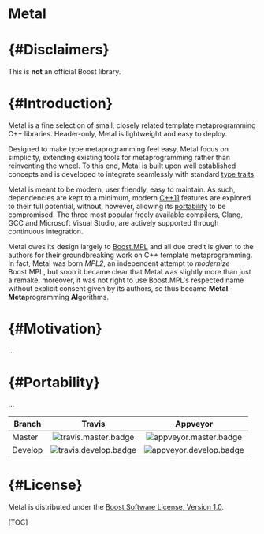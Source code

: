 # Metal

# {#Disclaimers}

This is **not** an official Boost library.

# {#Introduction}

Metal is a fine selection of small, closely related template metaprogramming 
C++ libraries. Header-only, Metal is lightweight and easy to deploy.

Designed to make type metaprogramming feel easy, Metal focus on simplicity, 
extending existing tools for metaprogramming rather than reinventing the wheel. 
To this end, Metal is built upon well established concepts and is developed to 
integrate seamlessly with standard [type traits]. 

Metal is meant to be modern, user friendly, easy to maintain. As 
such, dependencies are kept to a minimum, modern [C++11] features are explored 
to their full potential, without, however, allowing its 
[portability](#portability) to be compromised. The three most popular freely 
available compilers, Clang, GCC and Microsoft Visual Studio, are actively 
supported through continuous integration.

Metal owes its design largely to [Boost.MPL] and all due credit is given to the 
authors for their groundbreaking work on C++ template metaprogramming. In fact, 
Metal was born *MPL2*, an independent attempt to *modernize* Boost.MPL, but 
soon it became clear that Metal was slightly more than just a remake, moreover, 
it was not right to use Boost.MPL's respected name without explicit consent 
given by its authors, so thus became **Metal** - <b>Meta</b>programming 
<b>Al</b>gorithms.

# {#Motivation}

...


# {#Portability}

...

| Branch  | Travis                  | Appveyor                  |
| ------- |:-----------------------:|:-------------------------:|
| Master  | ![travis.master.badge]  | ![appveyor.master.badge]  |
| Develop | ![travis.develop.badge] | ![appveyor.develop.badge] |


# {#License}

Metal is distributed under the 
[Boost Software License, Version 1.0][boost.license].

[TOC]

[C++11]:                    http://en.wikipedia.org/wiki/C%2B%2B11
[type traits]:              http://en.cppreference.com/w/cpp/header/type_traits


[Travis]:                   https://travis-ci.org/brunocodutra/metal
[travis.master.badge]:      https://travis-ci.org/brunocodutra/metal.svg?branch=master
[travis.develop.badge]:     https://travis-ci.org/brunocodutra/metal.svg?branch=develop

[Appveyor]:                 https://ci.appveyor.com/project/brunocodutra/metal
[appveyor.master.badge]:    https://ci.appveyor.com/api/projects/status/vvu3y6afl74tlbyi/branch/master?svg=true
[appveyor.develop.badge]:   https://ci.appveyor.com/api/projects/status/vvu3y6afl74tlbyi/branch/develop?svg=true

[boost.license]:            http://boost.org/LICENSE_1_0.txt
[boost.mpl]:                http://www.boost.org/doc/libs/1_58_0/libs/mpl/doc/